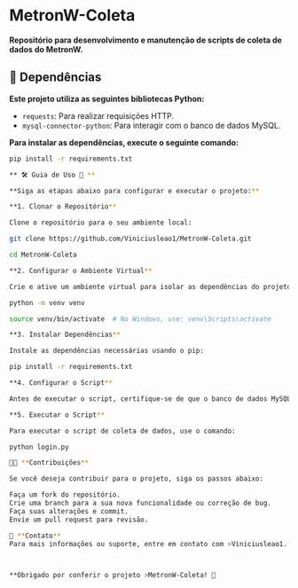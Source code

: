 # MetronW-Coleta

**Repositório para desenvolvimento e manutenção de scripts de coleta de dados do MetronW.**

## 🚀 Dependências

**Este projeto utiliza as seguintes bibliotecas Python:**

- `requests`: Para realizar requisições HTTP.
- `mysql-connector-python`: Para interagir com o banco de dados MySQL.

**Para instalar as dependências, execute o seguinte comando:**

```bash
pip install -r requirements.txt

** 🛠️ Guia de Uso 🎨 **

**Siga as etapas abaixo para configurar e executar o projeto:**

**1. Clonar o Repositório**

Clone o repositório para o seu ambiente local:

git clone https://github.com/Viniciusleao1/MetronW-Coleta.git

cd MetronW-Coleta

**2. Configurar o Ambiente Virtual**

Crie e ative um ambiente virtual para isolar as dependências do projeto:

python -m venv venv

source venv/bin/activate  # No Windows, use: venv\Scripts\activate

**3. Instalar Dependências**

Instale as dependências necessárias usando o pip:

pip install -r requirements.txt

**4. Configurar o Script**

Antes de executar o script, certifique-se de que o banco de dados MySQL está configurado corretamente e que o script login.py está com as credenciais e URLs ajustadas conforme suas necessidades.

**5. Executar o Script**

Para executar o script de coleta de dados, use o comando:

python login.py

🧑‍💻 **Contribuições**

Se você deseja contribuir para o projeto, siga os passos abaixo:

Faça um fork do repositório.
Crie uma branch para a sua nova funcionalidade ou correção de bug.
Faça suas alterações e commit.
Envie um pull request para revisão.

📧 **Contato**
Para mais informações ou suporte, entre em contato com >Viniciusleao1.



**Obrigado por conferir o projeto >MetronW-Coleta! 🚀


